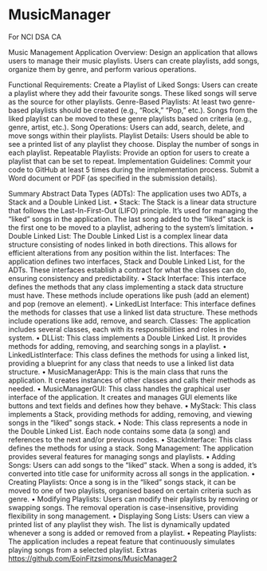 # MusicManager
 For NCI DSA CA

Music Management Application
Overview:
Design an application that allows users to manage their music playlists. Users can create playlists, add songs, organize them by genre, and perform various operations.

Functional Requirements:
Create a Playlist of Liked Songs:
Users can create a playlist where they add their favourite songs. These liked songs will serve as the source for other playlists.
Genre-Based Playlists:
At least two genre-based playlists should be created (e.g., “Rock,” “Pop,” etc.).
Songs from the liked playlist can be moved to these genre playlists based on criteria (e.g., genre, artist, etc.).
Song Operations:
Users can add, search, delete, and move songs within their playlists.
Playlist Details:
Users should be able to see a printed list of any playlist they choose.
Display the number of songs in each playlist.
Repeatable Playlists:
Provide an option for users to create a playlist that can be set to repeat.
Implementation Guidelines:
Commit your code to GitHub at least 5 times during the implementation process.
Submit a Word document or PDF (as specified in the submission details).

Summary
Abstract Data Types (ADTs): The application uses two ADTs, a Stack and a Double Linked List.
•	Stack: The Stack is a linear data structure that follows the Last-In-First-Out (LIFO) principle. It’s used for managing the “liked” songs in the application. The last song added to the “liked” stack is the first one to be moved to a playlist, adhering to the system’s limitation.
•	Double Linked List: The Double Linked List is a complex linear data structure consisting of nodes linked in both directions. This allows for efficient alterations from any position within the list.
Interfaces: The application defines two interfaces, Stack and Double Linked List, for the ADTs. These interfaces establish a contract for what the classes can do, ensuring consistency and predictability.
•	Stack Interface: This interface defines the methods that any class implementing a stack data structure must have. These methods include operations like push (add an element) and pop (remove an element).
•	LinkedList Interface: This interface defines the methods for classes that use a linked list data structure. These methods include operations like add, remove, and search.
Classes: The application includes several classes, each with its responsibilities and roles in the system.
•	DLList: This class implements a Double Linked List. It provides methods for adding, removing, and searching songs in a playlist.
•	LinkedListInterface: This class defines the methods for using a linked list, providing a blueprint for any class that needs to use a linked list data structure.
•	MusicManagerApp: This is the main class that runs the application. It creates instances of other classes and calls their methods as needed.
•	MusicManagerGUI: This class handles the graphical user interface of the application. It creates and manages GUI elements like buttons and text fields and defines how they behave.
•	MyStack: This class implements a Stack, providing methods for adding, removing, and viewing songs in the “liked” songs stack.
•	Node: This class represents a node in the Double Linked List. Each node contains some data (a song) and references to the next and/or previous nodes.
•	StackInterface: This class defines the methods for using a stack.
Song Management: The application provides several features for managing songs and playlists.
•	Adding Songs: Users can add songs to the “liked” stack. When a song is added, it’s converted into title case for uniformity across all songs in the application.
•	Creating Playlists: Once a song is in the “liked” songs stack, it can be moved to one of two playlists, organised based on certain criteria such as genre.
•	Modifying Playlists: Users can modify their playlists by removing or swapping songs. The removal operation is case-insensitive, providing flexibility in song management.
•	Displaying Song Lists: Users can view a printed list of any playlist they wish. The list is dynamically updated whenever a song is added or removed from a playlist.
•	Repeating Playlists: The application includes a repeat feature that continuously simulates playing songs from a selected playlist.
Extras
https://github.com/EoinFitzsimons/MusicManager2
